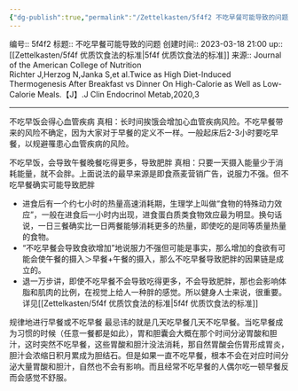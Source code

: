 ```yaml
---
{"dg-publish":true,"permalink":"/Zettelkasten/5f4f2 不吃早餐可能导致的问题/","dgPassFrontmatter":true}
---
```


编号:: 5f4f2
标题:: 不吃早餐可能导致的问题
创建时间:: 2023-03-18 21:00
up:: [[Zettelkasten/5f4f 优质饮食法的标准\|5f4f 优质饮食法的标准]]
来源:: Journal of the American College of Nutrition                  
Richter J,Herzog N,Janka S,et al.Twice as High Diet-Induced Thermogenesis After Breakfast vs Dinner On High-Calorie as Well as Low-Calorie Meals.【J】.J Clin Endocrinol Metab,2020,3

---
不吃早饭会得心血管疾病
真相：长时间挨饿会增加心血管疾病风险。不吃早餐带来的风险不确定，因为大家对于早餐的定义不一样。一般起床后2-3小时要吃早餐，以规避罹患心血管疾病的风险。

不吃早饭，会导致午餐晚餐吃得更多，导致肥胖
真相：只要一天摄入能量少于消耗能量，就不会胖。上面说法的最早来源是即食燕麦营销广告​，说服力不强。但不吃早餐确实可能导致肥胖
- 进食后有一个约七小时的热量高速消耗期，生理学上叫做“食物的特殊动力效应”，一般在进食后一小时内出现，进食蛋白质类食物效应最为明显。换句话说，一日三餐确实比一日两餐能够消耗更多的热量，即使吃的是同等质量热量的食物。
- “不吃早餐会导致食欲增加”地说服力不强但可能是事实，那么增加的食欲有可能会使午餐的摄入＞早餐+午餐的摄入，那么不吃早餐导致肥胖的因果链是成立的。
- 退一万步讲，即使不吃早餐不会导致吃得更多，不会导致肥胖，那也会影响体脂和肌肉的比例，在视觉上给人一种胖的感觉。所以健身人士来说，很重要。详见[[Zettelkasten/5f4f 优质饮食法的标准\|5f4f 优质饮食法的标准]]

规律地进行早餐或不吃早餐
最忌讳的就是几天吃早餐几天不吃早餐。当吃早餐成为习惯的时候（任意一餐都是如此），胃和胆囊会大概在那个时间分泌胃酸和胆汁，这时突然不吃早餐，这些胃酸和胆汁没法消耗，那自然胃酸会伤胃形成胃炎，胆汁会浓缩日积月累成为胆结石。但是如果一直不吃早餐，根本不会在对应时间分泌大量胃酸和胆汁，自然也不会有影响。而且经常不吃早餐的人偶尔吃一顿早餐反而会感觉不舒服。​
